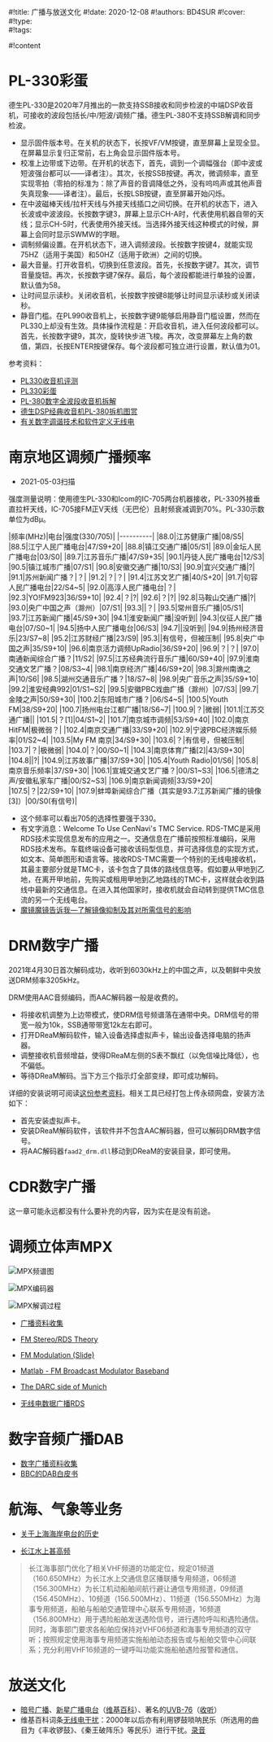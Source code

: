 #!title:    广播与放送文化
#!date:     2020-12-08
#!authors:  BD4SUR
#!cover:    
#!type:     
#!tags:     

#!content

# PL-330彩蛋

德生PL-330是2020年7月推出的一款支持SSB接收和同步检波的中端DSP收音机，可接收的波段包括长/中/短波/调频广播。德生PL-380不支持SSB解调和同步检波。

- 显示固件版本号。在关机的状态下，长按VF/VM按键，直至屏幕上呈现全显。在屏幕显示复归正常前，右上角会显示固件版本号。
- 校准上边带或下边带。在开机的状态下，首先，调到一个调幅强台（即中波或短波强台都可以——译者注）。其次，长按SSB按键。再次，微调频率，直至实现零拍（零拍的标准为：除了声音的音调降低之外，没有呜呜声或其他声音失真现象——译者注）。最后，长按LSB按键，直至屏幕开始闪烁。
- 在中波磁棒天线/拉杆天线与外接天线插口之间切换。在开机的状态下，进入长波或中波波段。长按数字键3，屏幕上显示CH-A时，代表使用机器自带的天线；显示CH-5时，代表使用外接天线。当选择外接天线这种模式的时候，屏幕上会同时显示SWMW的字眼。
- 调制频偏设置。在开机状态下，进入调频波段。长按数字按键4，就能实现75HZ（适用于美国）和50HZ（适用于欧洲）之间的切换。
- 最大音量。打开收音机，切换到任意波段。首先，长按数字键7。其次，调节音量旋钮。再次，长按数字键7保存。最后，每个波段都能进行单独的设置，默认值为58。
- 让时间显示读秒。关闭收音机，长按数字按键8能够让时间显示读秒或关闭读秒。
- 静音门槛。在PL990收音机上，长按数字键9能够启用静音门槛设置，然而在PL330上却没有生效。具体操作流程是：开启收音机，进入任何波段都可以。首先，长按数字键9，其次，旋转快步进飞梭。再次，改变屏幕左上角的数值，第四，长按ENTER按键保存。每个波段都可独立进行设置，默认值为01。

参考资料：

- [PL330收音机评测](https://www.toutiao.com/i6855943904831734276/)
- [PL330彩蛋](https://xw.qq.com/cmsid/20201013A00TWQ00)
- [PL-380数字全波段收音机拆解](http://bbs.mydigit.cn/read.php?tid=143662)
- [德生DSP经典收音机PL-380拆机图赏](https://kknews.cc/digital/z52p8rp.html)
- [有关数字调谐技术和软件定义无线电](https://tieba.baidu.com/p/5385996163)

# 南京地区调频广播频率

- 2021-05-03扫描

强度测量说明：使用德生PL-330和Icom的IC-705两台机器接收，PL-330外接垂直拉杆天线，IC-705接FM正V天线（无巴伦）且射频衰减调到70%。PL-330示数单位为dBμ。

|频率(MHz)|电台|强度(330/705)|
|----------|
|88.0|江苏健康广播|08/S5|
|88.5|江宁人民广播电台|47/S9+20|
|88.8|镇江交通广播|05/S1|
|89.0|金坛人民广播电台|03/S0|
|89.7|江苏音乐广播|47/S9+35|
|90.1|丹徒人民广播电台|12/S3|
|90.5|镇江城市广播|07/S1|
|90.8|安徽交通广播|10/S3|
|90.9|宜兴交通广播|?|
|91.1|苏州新闻广播？|？|
|91.2|？|？|
|91.4|江苏文艺广播|40/S+20|
|91.7|句容人民广播电台|22/S4~5|
|92.0|高淳人民广播电台|？|
|92.3|YO!FM923|36/S9+10|
|92.4|？|?|
|92.6|？|?|
|92.8|马鞍山交通广播|?|
|93.0|央广中国之声（滁州）|07/S1|
|93.3||？|
|93.5|常州音乐广播|05/S1|
|93.7|江苏新闻广播|45/S9+30|
|94.1|淮安新闻广播|没听到|
|94.3|仪征人民广播电台|07/S0~1|
|94.5|扬中人民广播电台|06/S3|
|94.7||没听到|
|94.9|扬州经济音乐|23/S7~8|
|95.2|江苏财经广播|23/S9|
|95.3||有信号，但被压制|
|95.8|央广中国之声|35/S9+10|
|96.6|南京活力调频UpRadio|36/S9+20|
|96.9|？|？|
|97.0|南通新闻综合广播？|11/S2|
|97.5|江苏经典流行音乐广播|60/S9+40|
|97.9|淮南交通文艺广播？|08/S3~4|
|98.1|南京经济广播|46/S9+20|
|98.3|滁州南谯之声|10/S6|
|98.5|湖州交通音乐广播？|18/S7~8|
|98.9|央广音乐之声|35/S9+10|
|99.2|淮安经典992|01/S1~S2|
|99.5|安徽PBC戏曲广播（滁州）|07/S3|
|99.7|金陵之声|50/S9+30|
|100.2|东阳城市广播？|06/S4~5|
|100.5|Youth FM|38/S9+20|
|100.7|扬州电台江都广播|18/S6~7|
|100.9|？|微弱|
|101.1|江苏交通广播||
|101.5|？\[1\]|04/S1~2|
|101.7|南京城市调频|53/S9+40|
|102.0|南京HitFM|极微弱？|
|102.4|南京交通广播|33/S9+20|
|102.9|宁波PBC经济娱乐频率|01/S2~4|
|103.5|My FM 南京|34/S9+30|
|103.6|？|有信号，但被压制|
|103.7|？|极微弱|
|104.0|？|00/S0~1|
|104.3|南京体育广播\[2\]|43/S9+30|
|104.8||?|
|104.9|江苏故事广播|37/S9+30|
|105.4|Youth Radio|01/S6|
|105.8|南京音乐频率|37/S9+30|
|106.1|宣城交通文艺广播？|00/S1~S3|
|106.5|德清之声/安徽私家车广播|00/S2~S3|
|106.9|南京新闻调频|33/S9+20|
|107.5|？|22/S9+10|
|107.9|蚌埠新闻综合广播（其实是93.7江苏新闻广播的镜像\[3\]）|00/S0(有信号)|

+ 这个频率可以看出705的选择性要强于330。
+ 有文字消息：Welcome To Use CenNavi's TMC Service. RDS-TMC是采用RDS技术实现信息发布的应用之一。交通信息在广播前按照标准编码，采用RDS技术发布。车载终端设备可接收该码型信息，并可选择信息的实现方式，如文本、简单图形和语言等。接收RDS-TMC需要一个特别的无线电接收机，其最主要部分就是TMC卡，该卡包含了具体的路线信息等。假如要从甲地到乙地，在离开甲地前，先购买或租用甲地到乙地路线的TMC卡，这样就会收到路线中最新的交通信息。在进入其他国家时，接收机就会自动转到提供TMC信息流的另一个无线电台。
+ [魔镜魔镜告诉我—了解镜像抑制及其对所需信号的影响](https://www.analog.com/cn/analog-dialogue/articles/mirror-mirror-on-the-wall-understanding-image-rejection-and-its-impact-on-desired-signals.html)


# DRM数字广播

2021年4月30日首次解码成功，收听到6030kHz上的中国之声，以及朝鲜中央放送DRM频率3205kHz。

DRM使用AAC音频编码，而AAC解码器一般是收费的。

- 将接收机调整为上边带模式，使DRM信号频谱落在通带中央。DRM信号的带宽一般为10k，SSB通带带宽12k左右即可。
- 打开DReaM解码软件，输入设备选择虚拟声卡，输出设备选择电脑的扬声器。
- 调整接收机音频增益，使得DReaM左侧的S表不飘红（以免信噪比降低），也不偏低。
- 等待DReaM解码。当下方三个指示灯全部变绿，即可成功解码。

详细的安装说明可阅读[这份参考资料](https://www.rtl-sdr.com/tutorial-drm-radio-using-rtl-sdr/)。相关工具已经打包上传永硕网盘，安装方法如下：

- 首先安装虚拟声卡。
- 安装DReaM解码软件，该软件并不包含AAC解码器，但可以解码DRM数字信号。
- 将AAC解码器`faad2_drm.dll`移动到DReaM的安装目录，即可使用。

# CDR数字广播

这一章可能永远都没有什么要补充的内容，因为实在是没有前途。

# 调频立体声MPX

![MPX频谱图](./image/G9/fm-mpx-spectrum.png)

![MPX编码器](./image/G9/fm-mpx-encoder.png)

![MPX解调过程](./image/G9/fm-mpx-demodulation.jpg)

- [广播资料收集](http://educypedia.karadimov.info/electronics/radiotuning.htm)
- [FM Stereo/RDS Theory](http://rfmw.em.keysight.com/wireless/helpfiles/n7611b/Content/Main/FM_Broadcasting.htm)
- [FM Modulation (Slide)](http://cci.usc.edu/wp-content/uploads/2017/09/CLASS-6-FM-modulation.pdf)
- [Matlab - FM Broadcast Modulator Baseband](https://www.mathworks.com/help/comm/ref/fmbroadcastmodulatorbaseband.html)
- [The DARC side of Munich](https://apollo.open-resource.org/mission:log:2014:08:08:darc-side-of-munich-hunting-fm-broadcasts-for-bus-and-tram-display-information-on-90-mhz)

- [无线电数据广播RDS](https://zh.wikipedia.org/wiki/%E6%97%A0%E7%BA%BF%E7%94%B5%E6%95%B0%E6%8D%AE%E5%B9%BF%E6%92%AD)

# 数字音频广播DAB

- [数字广播资料收集](http://educypedia.karadimov.info/electronics/radiotuningdig.htm)
- [BBC的DAB白皮书](http://educypedia.karadimov.info/library/WHP061.pdf)

# 航海、气象等业务

- [关于上海海岸电台的历史](http://61.129.65.112/dfz_web/DFZ/Info?idnode=67463&tableName=userobject1a&id=64433)

- [长江水上甚高频](http://www.zgjtb.com/2016-05/31/content_85259.htm)

> 长江海事部门优化了相关VHF频道的功能定位，规定01频道（160.650MHz）为长江水上交通信息区播联播专用频道，06频道（156.300MHz）为长江机动船舶间航行避让通信专用频道，09频道（156.450MHz）、10频道（156.500MHz）、11频道（156.550MHz）为海事专用频道，船舶与船舶交通管理中心联系专用频道，16频道（156.800MHz）用于遇险船舶发送遇险信号，进行遇险呼叫和遇险通信。同时，海事部门要求各船舶应保持对VHF06频道和海事专用频道的双守听；按照规定使用海事专用频道实施船舶动态报告或与船舶交管中心间联系；充分利用VHF16频道的一键呼叫功能实施船舶遇险报警和通信。


# 放送文化

- [暗号广播](https://zh.wikipedia.org/wiki/%E6%95%B0%E5%AD%97%E7%94%B5%E5%8F%B0)、[新星广播电台](https://www.douban.com/group/topic/3299453/)（[维基百科](https://zh.wikipedia.org/wiki/%E6%98%9F%E6%98%9F%E5%B9%BF%E6%92%AD%E7%94%B5%E5%8F%B0)）、著名的[UVB-76](https://zh.wikipedia.org/wiki/UVB-76)（[收听](https://www.bilibili.com/video/BV1hb41187GH)）
- 维基百科词条[无线电干扰](https://zh.wikipedia.org/wiki/%E6%97%A0%E7%BA%BF%E7%94%B5%E5%B9%B2%E6%89%B0)：2000年以后亦有利用锣鼓唢呐民乐（所选用的曲目为《丰收锣鼓》、《秦王破阵乐》等民乐）进行干扰。[录音](https://www.bilibili.com/video/BV1FE411v7DT)
